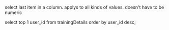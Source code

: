 select last item in a column. applys to all kinds of values. doesn't have to be numeric




select top 1 user_id from trainingDetails order by user_id desc;
